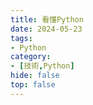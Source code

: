 ```yaml
---
title: 看懂Python
date: 2024-05-23
tags:
- Python
category:
- [技術,Python]
hide: false
top: false
---
```


